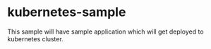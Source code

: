 # kubernetes-sample
This sample will have sample application which will get deployed to kubernetes cluster.
